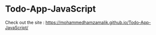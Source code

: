 # Todo-App-JavaScript

Check out the site : https://mohammedhamzamalik.github.io/Todo-App-JavaScript/
